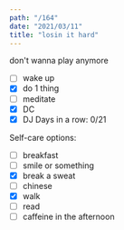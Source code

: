 ```yaml
---
path: "/164"
date: "2021/03/11"
title: "losin it hard"
---
```


don't wanna play anymore

- [ ] wake up
- [x] do 1 thing
- [ ] meditate
- [x] DC
- [x] DJ
Days in a row: 0/21

Self-care options:
- [ ] breakfast
- [ ] smile or something
- [x] break a sweat
- [ ] chinese
- [x] walk
- [ ] read
- [ ] caffeine in the afternoon
